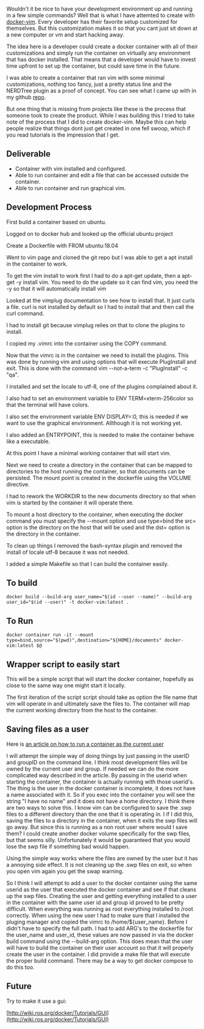 Wouldn't it be nice to have your development environment up and running in a few simple commands? Well that is what I have attemted to create with [docker-vim][docker-vim]. Every developer has their favorite setup customized for themselves. But this customization makes it so that you cant just sit down at a new computer or vm and start hacking away.

The idea here is a developer could create a docker container with all of their customizations and simply run the container on virtually any environment that has docker installed. That means that a developer would have to invest time upfront to set up the container, but could save time in the future.

I was able to create a container that ran vim with some minimal customizations, nothing too fancy, just a pretty status line and the NERDTree plugin as a proof of concept. You can see what I came up with in my github [repo][docker-vim].

But one thing that is missing from projects like these is the process that someone took to create the product. While I was building this I tried to take note of the process that I did to create docker-vim. Maybe this can help people realize that things dont just get created in one fell swoop, which if you read tutorials is the impression that I get.

## Deliverable
* Container with vim installed and configured.
* Able to run container and edit a file that can be accessed outside the container.
* Able to run container and run graphical vim.

## Development Process
First build a container based on ubuntu.

Logged on to docker hub and looked up the official ubuntu project

Create a Dockerfile with FROM ubuntu:18.04

Went to vim page and cloned the git repo but I was able to get a apt install in the container to work.

To get the vim install to work first I had to do a apt-get update, then a apt-get -y install vim. You need to do the update so it can find vim, you need the -y so that it will automatically install vim

Looked at the vimplug documentation to see how to install that. It just curls a file. curl is not installed by default so I had to install that and then call the curl command.

I had to install git because vimplug relies on that to clone the plugins to install.

I copied my .vimrc into the container using the COPY command.

Now that the vimrc is in the container we need to install the plugins. This was done by running vim and using options that will execute PlugInstall and exit. This is done with the command vim --not-a-term -c "PlugInstall" -c "qa".

I installed and set the locale to utf-8, one of the plugins complained about it.

I also had to set an environment variable to ENV TERM=xterm-256color so that the terminal will have colors.

I also set the environment variable ENV DISPLAY=:0, this is needed if we want to use the graphical environment. Allthough it is not working yet.

I also added an ENTRYPOINT, this is needed to make the container behave like a executable.

At this point I have a minimal working container that will start vim.

Next we need to create a directory in the container that can be mapped to directories to the host running the container, so that documents can be persisted. The mount point is created in the dockerfile using the VOLUME directive.

I had to rework the WORKDIR to the new documents directory so that when vim is started by the container it will operate there.

To mount a host directory to the container, when executing the docker command you must specify the --mount option and use type=bind the src= option is the directory on the host that will be used and the dst= option is the directory in the container.

To clean up things I removed the bash-syntax plugin and removed the install of locale utf-8 because it was not needed.

I added a simple Makefile so that I can build the container easily.

## To build
`docker build --build-arg user_name="$(id --user --name)" --build-arg user_id="$(id --user)" -t docker-vim:latest .`

## To Run
`docker container run -it --mount type=bind,source="$(pwd)",destination="${HOME}/documents" docker-vim:latest $@`

## Wrapper script to easily start
This will be a simple script that will start the docker container, hopefully as close to the same way one might start it locally.

The first iteration of the script script should take as option the file name that vim will operate in and ultimately save the files to. The container will map the current working directory from the host to the container.

## Saving files as a user
Here is [an article on how to run a container as the current user](https://jtreminio.com/blog/running-docker-containers-as-current-host-user/)

I will attempt the simple way of doing things by just passing in the userID and groupID on the command line. I think most development files will be owned by the current user and group. If needed we can do the more complicated way described in the article. By passing in the userid when starting the container, the container is actually running with those userid's. The thing is the user in the docker container is incomplete, it does not have a name associated with it. So if you exec into the container you will see the string "I have no name" and it does not have a home directory. I think there are two ways to solve this. I know vim can be configured to save the .swp files to a different directory than the one that it is operating in. I if I did this, saving the files to a directory in the container, when it exits the swp files will go away. But since this is running as a non root user where would I save them? I could create another docker volume specifically for the swp files, but that seems silly. Unfortunately it would be guaranteed that you would lose the swp file if something bad would happen.

Using the simple way works where the files are owned by the user but it has a annoying side effect. It is not cleaning up the .swp files on exit, so when you open vim again you get the swap warning.

So I think I will attempt to add a user to the docker container using the same userid as the user that executed the docker container and see if that cleans up the swp files.
Creating the user and getting everything installed to a user in the container with the same user id and group id proved to be pretty difficult.
When everything was running as root everything installed to /root correctly. When using the new user I had to make sure that I installed the pluging manager and copied the vimrc to /home/${user_name}. Before I didn't have to specify the full path. I had to add ARG's to the dockerfile for the user_name and user_id, these values are now passed in via the docker build command using the --build-arg option. This does mean that the user will have to build the container on their user account so that it will properly create the user in the container. I did provide a make file that will execute the proper build command. There may be a way to get docker compose to do this too.

## Future
Try to make it use a gui:

[http://wiki.ros.org/docker/Tutorials/GUI](http://wiki.ros.org/docker/Tutorials/GUI)

[docker-vim]: https://github.com/zackeryf/docker-vim